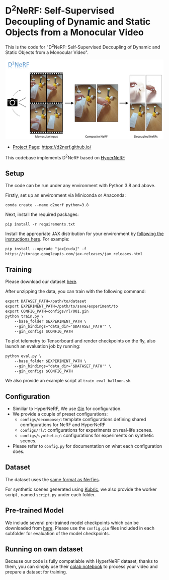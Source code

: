 # D<sup>2</sup>NeRF: Self-Supervised Decoupling of Dynamic and Static Objects from a Monocular Video

This is the code for "D<sup>2</sup>NeRF: Self-Supervised Decoupling of Dynamic and Static Objects from a Monocular Video".

![image](imgs/title_card.png)

* [Project Page](https://d2nerf.github.io/): https://d2nerf.github.io/
<!-- * [Paper](coming): coming -->

This codebase implements D<sup>2</sup>NeRF based on [HyperNeRF](https://github.com/google/hypernerf) 


<!-- ## Demo

Our code We provide an easy-to-get-started demo using Google Colab!

These Colabs will allow you to train a basic version of our method using
Cloud TPUs (or GPUs) on Google Colab.

Note that due to limited compute resources available, these are not the fully
featured models and will train quite slowly and the quality will likely not be that great.
If you would like to train a fully featured model, please refer to the instructions below
on how to train on your own machine.

| Description      | Link |
| ----------- | ----------- |
| Process a video into a dataset| [![Open In Colab](https://colab.research.google.com/assets/colab-badge.svg)](https://colab.research.google.com/github/google/nerfies/blob/main/notebooks/Nerfies_Capture_Processing.ipynb)|
| Train HyperNeRF| [![Open In Colab](https://colab.research.google.com/assets/colab-badge.svg)](https://colab.research.google.com/github/google/hypernerf/blob/main/notebooks/HyperNeRF_Training.ipynb)|
| Render HyperNeRF Videos| [![Open In Colab](https://colab.research.google.com/assets/colab-badge.svg)](https://colab.research.google.com/github/google/hypernerf/blob/main/notebooks/HyperNeRF_Render_Video.ipynb)| -->


## Setup
The code can be run under any environment with Python 3.8 and above.

Firstly, set up an environment via Miniconda or Anaconda:

    conda create --name d2nerf python=3.8

Next, install the required packages:

    pip install -r requirements.txt

Install the appropriate JAX distribution for your environment by  [following the instructions here](https://github.com/google/jax#installation). For example:

    pip install --upgrade "jax[cuda]" -f https://storage.googleapis.com/jax-releases/jax_releases.html


## Training
Please download our dataset [here](https://drive.google.com/drive/folders/1qm-8P6UqrhimZXp4USzFPumyfu8l1vto?usp=sharing).

After unzipping the data, you can train with the following command:

    export DATASET_PATH=/path/to/dataset
    export EXPERIMENT_PATH=/path/to/save/experiment/to
    export CONFIG_PATH=configs/rl/001.gin
    python train.py \
        --base_folder $EXPERIMENT_PATH \
        --gin_bindings="data_dir='$DATASET_PATH'" \
        --gin_configs $CONFIG_PATH

To plot telemetry to Tensorboard and render checkpoints on the fly, also
launch an evaluation job by running:

    python eval.py \
        --base_folder $EXPERIMENT_PATH \
        --gin_bindings="data_dir='$DATASET_PATH'" \
        --gin_configs $CONFIG_PATH

We also provide an example script at `train_eval_balloon.sh`.



## Configuration
* Similiar to HyperNeRF, We use [Gin](https://github.com/google/gin-config) for configuration.
* We provide a couple of preset configurations:
    - `configs/decompose/`: template configurations defining shared comfigurations for NeRF and HyperNeRF
    - `configs/rl/`: configurations for experiments on real-life scenes. 
    - `configs/synthetic/`: configurations for experiments on synthetic scenes. 
* Please refer to `config.py` for documentation on what each configuration does.



## Dataset
The dataset uses the [same format as Nerfies](https://github.com/google/nerfies#datasets).

For synthetic scenes generated using [Kubric](https://github.com/google-research/kubric), we also provide the worker script
, named `script.py` under each folder.


## Pre-trained Model
We include several pre-trained model checkpoints which can be downloaded from [here](https://drive.google.com/file/d/1dlwp52zg9Iik4uKuuumn5V6jbX1tiYeU/view?usp=sharing). Please use the `config.gin` files included in each subfolder for evaluation of the model checkpoints.



## Running on own dataset

Because our code is fully compatiable with HyperNeRF dataset, thanks to them, you can simply use their [colab notebook](https://colab.research.google.com/github/google/nerfies/blob/main/notebooks/Nerfies_Capture_Processing.ipynb) to process your video and prepare a dataset for training.



<!-- ## Citing
If you find our work useful, please consider citing:
```BibTeX
@article{park2021hypernerf,
  author = {Park, Keunhong and Sinha, Utkarsh and Hedman, Peter and Barron, Jonathan T. and Bouaziz, Sofien and Goldman, Dan B and Martin-Brualla, Ricardo and Seitz, Steven M.},
  title = {HyperNeRF: A Higher-Dimensional Representation for Topologically Varying Neural Radiance Fields},
  journal = {ACM Trans. Graph.},
  issue_date = {December 2021},
  publisher = {ACM},
  volume = {40},
  number = {6},
  month = {dec},
  year = {2021},
  articleno = {238},
}
``` -->
